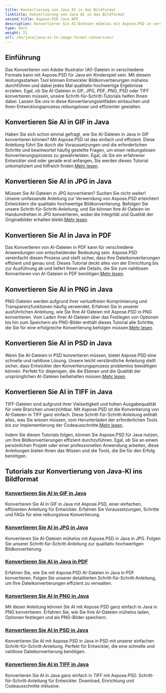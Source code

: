 ```yaml
---
title: Konvertierung von Java AI in das Bildformat
linktitle: Konvertierung von Java AI in das Bildformat
second_title: Aspose.PSD Java API
description: Konvertieren Sie AI-Dateien mühelos mit Aspose.PSD in verschiedene Formate in Java. Folgen Sie unseren umfassenden Anleitungen für nahtlose, qualitativ hochwertige Bildkonvertierungen.
type: docs
weight: 21
url: /de/java/java-ai-to-image-format-conversion/
---
```


## Einführung

Das Konvertieren von Adobe Illustrator (AI)-Dateien in verschiedene Formate kann mit Aspose.PSD für Java ein Kinderspiel sein. Mit diesem leistungsstarken Tool können Entwickler Bildkonvertierungen mühelos durchführen und dabei jedes Mal qualitativ hochwertige Ergebnisse erzielen. Egal, ob Sie AI-Dateien in GIF, JPG, PDF, PNG, PSD oder TIFF konvertieren müssen, unsere Schritt-für-Schritt-Tutorials helfen Ihnen dabei. Lassen Sie uns in diese Konvertierungsleitfäden eintauchen und Ihren Entwicklungsprozess reibungsloser und effizienter gestalten.

## Konvertieren Sie AI in GIF in Java
 Haben Sie sich schon einmal gefragt, wie Sie AI-Dateien in Java in GIF konvertieren können? Mit Aspose.PSD ist das einfach und effizient. Diese Anleitung führt Sie durch die Voraussetzungen und die erforderlichen Schritte und beantwortet häufig gestellte Fragen, um einen reibungslosen Konvertierungsprozess zu gewährleisten. Egal, ob Sie ein erfahrener Entwickler sind oder gerade erst anfangen, Sie werden dieses Tutorial unkompliziert und hilfreich finden.[Mehr lesen](./convert-ai-to-gif/).

## Konvertieren Sie AI in JPG in Java
Müssen Sie AI-Dateien in JPG konvertieren? Suchen Sie nicht weiter! Unsere umfassende Anleitung zur Verwendung von Aspose.PSD erleichtert Entwicklern die qualitativ hochwertige Bildkonvertierung. Befolgen Sie unsere Schritt-für-Schritt-Anleitung, und Sie können Ihre AI-Dateien im Handumdrehen in JPG konvertieren, wobei die Integrität und Qualität der Originalbilder erhalten bleibt.[Mehr lesen](./convert-ai-to-jpg/).

## Konvertieren Sie AI in Java in PDF
 Das Konvertieren von AI-Dateien in PDF kann für verschiedene Anwendungen von entscheidender Bedeutung sein. Aspose.PSD vereinfacht diesen Prozess und stellt sicher, dass Ihre Dateikonvertierungen effizient und genau sind. Dieses Tutorial deckt alles von der Einrichtung bis zur Ausführung ab und liefert Ihnen alle Details, die Sie zum nahtlosen Konvertieren von AI-Dateien in PDF benötigen.[Mehr lesen](./convert-ai-to-pdf/).

## Konvertieren Sie AI in PNG in Java
PNG-Dateien werden aufgrund ihrer verlustfreien Komprimierung und Transparenzfunktionen häufig verwendet. Erfahren Sie in unserer ausführlichen Anleitung, wie Sie Ihre AI-Dateien mit Aspose.PSD in PNG konvertieren. Vom Laden Ihrer AI-Dateien über das Festlegen von Optionen bis hin zum Speichern als PNG-Bilder enthält dieses Tutorial alle Schritte, die Sie für eine erfolgreiche Konvertierung befolgen müssen.[Mehr lesen](./convert-ai-to-png/).

## Konvertieren Sie AI in PSD in Java
 Wenn Sie AI-Dateien in PSD konvertieren müssen, bietet Aspose.PSD eine schnelle und nahtlose Lösung. Unsere leicht verständliche Anleitung stellt sicher, dass Entwickler den Konvertierungsprozess problemlos bewältigen können. Perfekt für diejenigen, die die Ebenen und die Qualität der ursprünglichen AI-Dateien beibehalten müssen.[Mehr lesen](./convert-ai-to-psd/).

## Konvertieren Sie AI in TIFF in Java
 TIFF-Dateien sind aufgrund ihrer Vielseitigkeit und hohen Ausgabequalität für viele Branchen unverzichtbar. Mit Aspose.PSD ist die Konvertierung von AI-Dateien in TIFF ganz einfach. Diese Schritt-für-Schritt-Anleitung enthält alles, was Sie wissen müssen, vom Herunterladen der erforderlichen Tools bis zur Implementierung der Codeausschnitte.[Mehr lesen](./convert-ai-to-tiff/).

Indem Sie diesen Tutorials folgen, können Sie Aspose.PSD für Java nutzen, um Ihre Bildkonvertierungen effizient durchzuführen. Egal, ob Sie an einem persönlichen Projekt oder einer professionellen Anwendung arbeiten, diese Anleitungen bieten Ihnen das Wissen und die Tools, die Sie für den Erfolg benötigen.

## Tutorials zur Konvertierung von Java-KI ins Bildformat
### [Konvertieren Sie AI in GIF in Java](./convert-ai-to-gif/)
Konvertieren Sie AI in GIF in Java mit Aspose.PSD, einer einfachen, effizienten Anleitung für Entwickler. Erfahren Sie Voraussetzungen, Schritte und FAQs für eine reibungslose Konvertierung.
### [Konvertieren Sie AI in JPG in Java](./convert-ai-to-jpg/)
Konvertieren Sie AI-Dateien mühelos mit Aspose.PSD in Java in JPG. Folgen Sie unserer Schritt-für-Schritt-Anleitung zur qualitativ hochwertigen Bildkonvertierung.
### [Konvertieren Sie AI in Java in PDF](./convert-ai-to-pdf/)
Erfahren Sie, wie Sie mit Aspose.PSD AI-Dateien in Java in PDF konvertieren. Folgen Sie unserer detaillierten Schritt-für-Schritt-Anleitung, um Ihre Dateikonvertierungen effizient zu verwalten.
### [Konvertieren Sie AI in PNG in Java](./convert-ai-to-png/)
Mit dieser Anleitung können Sie AI mit Aspose.PSD ganz einfach in Java in PNG konvertieren. Erfahren Sie, wie Sie Ihre AI-Dateien mühelos laden, Optionen festlegen und als PNG-Bilder speichern.
### [Konvertieren Sie AI in PSD in Java](./convert-ai-to-psd/)
Konvertieren Sie AI mit Aspose.PSD in Java in PSD mit unserer einfachen Schritt-für-Schritt-Anleitung. Perfekt für Entwickler, die eine schnelle und nahtlose Dateikonvertierung benötigen.
### [Konvertieren Sie AI in TIFF in Java](./convert-ai-to-tiff/)
Konvertieren Sie AI in Java ganz einfach in TIFF mit Aspose.PSD. Schritt-für-Schritt-Anleitung für Entwickler. Download, Einrichtung und Codeausschnitte inklusive.